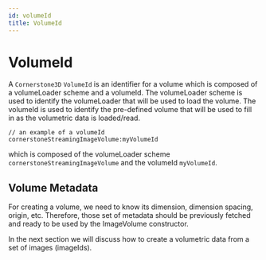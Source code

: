 ```yaml
---
id: volumeId
title: VolumeId
---
```


# VolumeId

A `Cornerstone3D` `VolumeId` is an identifier for a volume which is composed of a
volumeLoader scheme and a volumeId. The volumeLoader scheme is used to identify the
volumeLoader that will be used to load the volume. The volumeId is used to identify
the pre-defined volume that will be used to fill in as the volumetric data
is loaded/read.

```
// an example of a volumeId
cornerstoneStreamingImageVolume:myVolumeId
```

which is composed of the volumeLoader scheme `cornerstoneStreamingImageVolume` and
the volumeId `myVolumeId`.

## Volume Metadata

For creating a volume, we need to know its dimension, dimension spacing, origin, etc. Therefore, those set of metadata should be previously fetched and ready to be used by the ImageVolume constructor.

In the next section we will discuss how to create a volumetric data from a set of images (imageIds).

